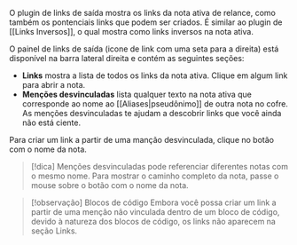 O plugin de links de saída mostra os links da nota ativa de relance, como também os pontenciais links que podem ser criados. É similar ao plugin de [[Links Inversos]], o qual mostra como links inversos na nota ativa.

O painel de links de saída (icone de link com uma seta para a direita) está disponível na barra lateral direita e contém as seguintes seções:

- **Links** mostra a lista de todos os links da nota ativa. Clique em algum link para abrir a nota.
- **Menções desvinculadas** lista qualquer texto na nota ativa que corresponde ao nome ao [[Aliases|pseudônimo]] de outra nota no cofre. As menções desvinculadas te ajudam a descobrir links que você ainda não está ciente.

Para criar um link a partir de uma manção desvinculada, clique no botão com o nome da nota.

> [!dica]
> Menções desvinculadas pode referenciar diferentes notas com o mesmo nome. Para mostrar o caminho completo da nota, passe o mouse sobre o botão com o nome da nota.

> [!observação] Blocos de código
> Embora você possa criar um link a partir de uma menção não vinculada dentro de um bloco de código, devido à natureza dos blocos de código, os links não aparecem na seção Links.

